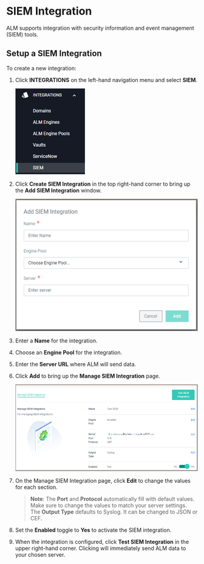 [title]: # (Integrate with SIEM)
[tags]: # (Account Lifecycle Manager,ALM,SIEM)
[priority]: # (5200)

# SIEM Integration

ALM supports integration with security information and event management (SIEM) tools.

## Setup a SIEM Integration

To create a new integration:

1. Click **INTEGRATIONS** on the left-hand navigation menu and select **SIEM**.

    ![siemnav "SIEM navigation"](images/siemnav.png)
1. Click **Create SIEM Integration** in the top right-hand corner to bring up the **Add SIEM Integration** window.

    ![newsiem "New SIEM Window"](images/newsiem.png)
1. Enter a **Name** for the integration.
1. Choose an **Engine Pool** for the integration. 
1. Enter the **Server URL** where ALM will send data.
1. Click **Add** to bring up the **Manage SIEM Integration** page.

    ![managesiem "Manage SIEM Integration"](images/managesiem.png)
1. On the Manage SIEM Integration page, click **Edit** to change the values for each section.
    > **Note**: The **Port** and **Protocol** automatically fill with default values. Make sure to change the values to match your server settings. The **Output Type** defaults to Syslog. It can be changed to JSON or CEF.
1. Set the **Enabled** toggle to **Yes** to activate the SIEM integration.
1. When the integration is configured, click **Test SIEM Integration** in the upper right-hand corner. Clicking will immediately send ALM data to your chosen server. 